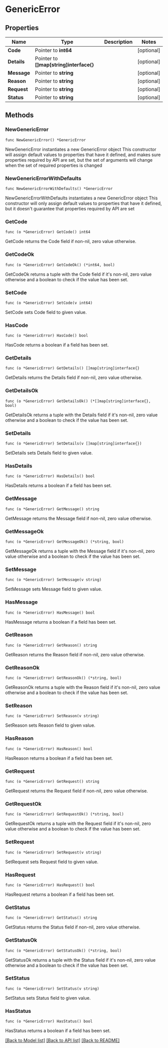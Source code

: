 # GenericError

## Properties

Name | Type | Description | Notes
------------ | ------------- | ------------- | -------------
**Code** | Pointer to **int64** |  | [optional] 
**Details** | Pointer to **[]map[string]interface{}** |  | [optional] 
**Message** | Pointer to **string** |  | [optional] 
**Reason** | Pointer to **string** |  | [optional] 
**Request** | Pointer to **string** |  | [optional] 
**Status** | Pointer to **string** |  | [optional] 

## Methods

### NewGenericError

`func NewGenericError() *GenericError`

NewGenericError instantiates a new GenericError object
This constructor will assign default values to properties that have it defined,
and makes sure properties required by API are set, but the set of arguments
will change when the set of required properties is changed

### NewGenericErrorWithDefaults

`func NewGenericErrorWithDefaults() *GenericError`

NewGenericErrorWithDefaults instantiates a new GenericError object
This constructor will only assign default values to properties that have it defined,
but it doesn't guarantee that properties required by API are set

### GetCode

`func (o *GenericError) GetCode() int64`

GetCode returns the Code field if non-nil, zero value otherwise.

### GetCodeOk

`func (o *GenericError) GetCodeOk() (*int64, bool)`

GetCodeOk returns a tuple with the Code field if it's non-nil, zero value otherwise
and a boolean to check if the value has been set.

### SetCode

`func (o *GenericError) SetCode(v int64)`

SetCode sets Code field to given value.

### HasCode

`func (o *GenericError) HasCode() bool`

HasCode returns a boolean if a field has been set.

### GetDetails

`func (o *GenericError) GetDetails() []map[string]interface{}`

GetDetails returns the Details field if non-nil, zero value otherwise.

### GetDetailsOk

`func (o *GenericError) GetDetailsOk() (*[]map[string]interface{}, bool)`

GetDetailsOk returns a tuple with the Details field if it's non-nil, zero value otherwise
and a boolean to check if the value has been set.

### SetDetails

`func (o *GenericError) SetDetails(v []map[string]interface{})`

SetDetails sets Details field to given value.

### HasDetails

`func (o *GenericError) HasDetails() bool`

HasDetails returns a boolean if a field has been set.

### GetMessage

`func (o *GenericError) GetMessage() string`

GetMessage returns the Message field if non-nil, zero value otherwise.

### GetMessageOk

`func (o *GenericError) GetMessageOk() (*string, bool)`

GetMessageOk returns a tuple with the Message field if it's non-nil, zero value otherwise
and a boolean to check if the value has been set.

### SetMessage

`func (o *GenericError) SetMessage(v string)`

SetMessage sets Message field to given value.

### HasMessage

`func (o *GenericError) HasMessage() bool`

HasMessage returns a boolean if a field has been set.

### GetReason

`func (o *GenericError) GetReason() string`

GetReason returns the Reason field if non-nil, zero value otherwise.

### GetReasonOk

`func (o *GenericError) GetReasonOk() (*string, bool)`

GetReasonOk returns a tuple with the Reason field if it's non-nil, zero value otherwise
and a boolean to check if the value has been set.

### SetReason

`func (o *GenericError) SetReason(v string)`

SetReason sets Reason field to given value.

### HasReason

`func (o *GenericError) HasReason() bool`

HasReason returns a boolean if a field has been set.

### GetRequest

`func (o *GenericError) GetRequest() string`

GetRequest returns the Request field if non-nil, zero value otherwise.

### GetRequestOk

`func (o *GenericError) GetRequestOk() (*string, bool)`

GetRequestOk returns a tuple with the Request field if it's non-nil, zero value otherwise
and a boolean to check if the value has been set.

### SetRequest

`func (o *GenericError) SetRequest(v string)`

SetRequest sets Request field to given value.

### HasRequest

`func (o *GenericError) HasRequest() bool`

HasRequest returns a boolean if a field has been set.

### GetStatus

`func (o *GenericError) GetStatus() string`

GetStatus returns the Status field if non-nil, zero value otherwise.

### GetStatusOk

`func (o *GenericError) GetStatusOk() (*string, bool)`

GetStatusOk returns a tuple with the Status field if it's non-nil, zero value otherwise
and a boolean to check if the value has been set.

### SetStatus

`func (o *GenericError) SetStatus(v string)`

SetStatus sets Status field to given value.

### HasStatus

`func (o *GenericError) HasStatus() bool`

HasStatus returns a boolean if a field has been set.


[[Back to Model list]](../README.md#documentation-for-models) [[Back to API list]](../README.md#documentation-for-api-endpoints) [[Back to README]](../README.md)


